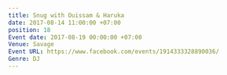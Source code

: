 ```yaml
---
title: Snug with Ouissam & Haruka
date: 2017-08-14 11:00:00 +07:00
position: 18
Event date: 2017-08-19 00:00:00 +07:00
Venue: Savage
Event URL: https://www.facebook.com/events/1914333328890036/
Genre: DJ
---
```


